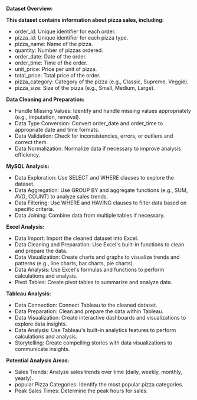 ****Dataset Overview:****

**This dataset contains information about pizza sales, including:**

- order_id: Unique identifier for each order.
- pizza_id: Unique identifier for each pizza type.
- pizza_name: Name of the pizza.
- quantity: Number of pizzas ordered.
- order_date: Date of the order.
- order_time: Time of the order.
- unit_price: Price per unit of pizza.
- total_price: Total price of the order.
- pizza_category: Category of the pizza (e.g., Classic, Supreme, Veggie).
- pizza_size: Size of the pizza (e.g., Small, Medium, Large).

**Data Cleaning and Preparation:**

- Handle Missing Values: Identify and handle missing values appropriately (e.g., imputation, removal).
- Data Type Conversion: Convert order_date and order_time to appropriate date and time formats.
- Data Validation: Check for inconsistencies, errors, or outliers and correct them.
- Data Normalization: Normalize data if necessary to improve analysis efficiency.

**MySQL Analysis:**

- Data Exploration: Use SELECT and WHERE clauses to explore the dataset.
- Data Aggregation: Use GROUP BY and aggregate functions (e.g., SUM, AVG, COUNT) to analyze sales trends.
- Data Filtering: Use WHERE and HAVING clauses to filter data based on specific criteria.
- Data Joining: Combine data from multiple tables if necessary.

**Excel Analysis:**

- Data Import: Import the cleaned dataset into Excel.
- Data Cleaning and Preparation: Use Excel's built-in functions to clean and prepare the data.
- Data Visualization: Create charts and graphs to visualize trends and patterns (e.g., line charts, bar charts, pie charts).
- Data Analysis: Use Excel's formulas and functions to perform calculations and analysis.
- Pivot Tables: Create pivot tables to summarize and analyze data.

**Tableau Analysis:**

- Data Connection: Connect Tableau to the cleaned dataset.
- Data Preparation: Clean and prepare the data within Tableau.
- Data Visualization: Create interactive dashboards and visualizations to explore data insights.
- Data Analysis: Use Tableau's built-in analytics features to perform calculations and analysis.
- Storytelling: Create compelling stories with data visualizations to communicate insights.

**Potential Analysis Areas:**

- Sales Trends: Analyze sales trends over time (daily, weekly, monthly, yearly).
- popular Pizza Categories: Identify the most popular pizza categories.
- Peak Sales Times: Determine the peak hours for sales.
